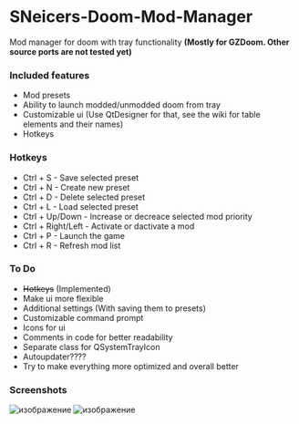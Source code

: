 # SNeicers-Doom-Mod-Manager
Mod manager for doom with tray functionality **(Mostly for GZDoom. Other source ports are not tested yet)**

### Included features
- Mod presets
- Ability to launch modded/unmodded doom from tray
- Customizable ui (Use QtDesigner for that, see the wiki for table elements and their names)
- Hotkeys

### Hotkeys
- Ctrl + S - Save selected preset
- Ctrl + N - Create new preset
- Ctrl + D - Delete selected preset
- Ctrl + L - Load selected preset
- Ctrl + Up/Down - Increase or decreace selected mod priority
- Ctrl + Right/Left - Activate or dactivate a mod
- Ctrl + P - Launch the game
- Ctrl + R - Refresh mod list


### To Do
- ~~Hotkeys~~ (Implemented)
- Make ui more flexible 
- Additional settings (With saving them to presets)
- Customizable command prompt
- Icons for ui
- Comments in code for better readability
- Separate class for QSystemTrayIcon
- Autoupdater????
- Try to make everything more optimized and overall better

### Screenshots

![изображение](https://user-images.githubusercontent.com/46260745/173068286-b18589b1-2936-459e-b1b8-a6e1ccc34ec4.png)
![изображение](https://user-images.githubusercontent.com/46260745/173069188-decf85bb-3b15-4e7f-b57d-8e63b8c58581.png)
